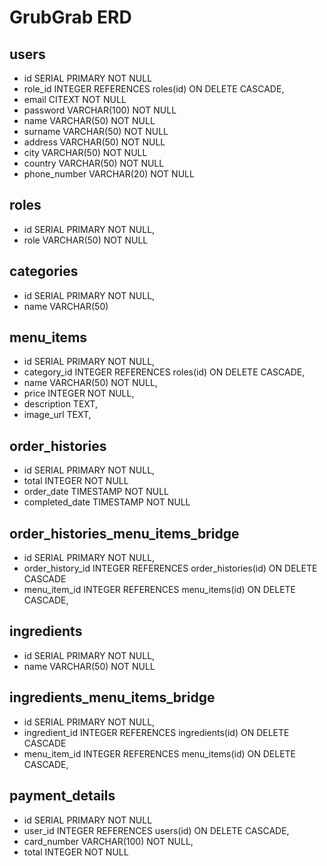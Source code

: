 # GrubGrab ERD

## users

- id SERIAL PRIMARY NOT NULL
- role_id INTEGER REFERENCES roles(id) ON DELETE CASCADE,
- email CITEXT NOT NULL
- password VARCHAR(100) NOT NULL
- name VARCHAR(50) NOT NULL
- surname VARCHAR(50) NOT NULL
- address VARCHAR(50) NOT NULL
- city VARCHAR(50) NOT NULL
- country VARCHAR(50) NOT NULL
- phone_number VARCHAR(20) NOT NULL

## roles

- id SERIAL PRIMARY NOT NULL,
- role VARCHAR(50) NOT NULL

## categories

- id SERIAL PRIMARY NOT NULL,
- name VARCHAR(50)

## menu_items

- id SERIAL PRIMARY NOT NULL,
- category_id INTEGER REFERENCES roles(id) ON DELETE CASCADE,
- name VARCHAR(50) NOT NULL,
- price INTEGER NOT NULL,
- description TEXT,
- image_url TEXT,

## order_histories

- id SERIAL PRIMARY NOT NULL,
- total INTEGER NOT NULL
- order_date TIMESTAMP NOT NULL
- completed_date TIMESTAMP NOT NULL

## order_histories_menu_items_bridge

- id SERIAL PRIMARY NOT NULL,
- order_history_id INTEGER REFERENCES order_histories(id) ON DELETE CASCADE
- menu_item_id INTEGER REFERENCES menu_items(id) ON DELETE CASCADE,

## ingredients

- id SERIAL PRIMARY NOT NULL,
- name VARCHAR(50) NOT NULL

## ingredients_menu_items_bridge

- id SERIAL PRIMARY NOT NULL,
- ingredient_id INTEGER REFERENCES ingredients(id) ON DELETE CASCADE
- menu_item_id INTEGER REFERENCES menu_items(id) ON DELETE CASCADE,

## payment_details

- id SERIAL PRIMARY NOT NULL
- user_id INTEGER REFERENCES users(id) ON DELETE CASCADE,
- card_number VARCHAR(100) NOT NULL,
- total INTEGER NOT NULL

